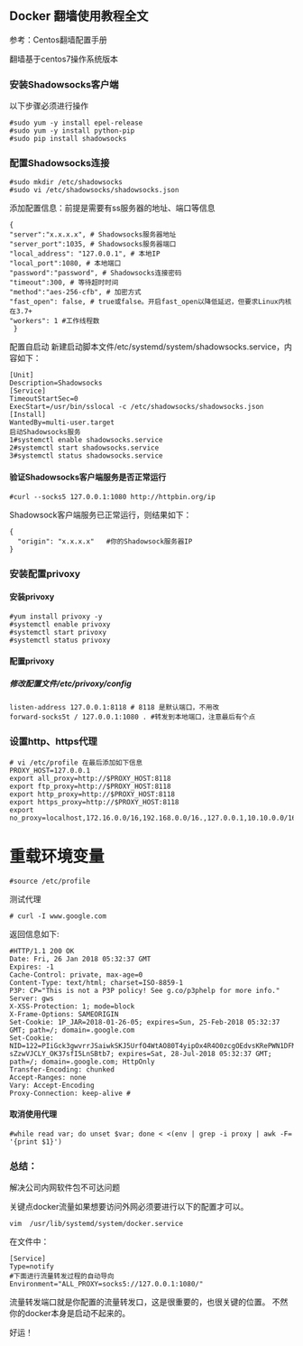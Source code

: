 ## Docker 翻墙使用教程全文

参考：Centos翻墙配置手册

 翻墙基于centos7操作系统版本

### 安装Shadowsocks客户端

以下步骤必须进行操作

    #sudo yum -y install epel-release 
    #sudo yum -y install python-pip
    #sudo pip install shadowsocks


### 配置Shadowsocks连接

    #sudo mkdir /etc/shadowsocks 
    #sudo vi /etc/shadowsocks/shadowsocks.json

添加配置信息：前提是需要有ss服务器的地址、端口等信息

    {  
    "server":"x.x.x.x", # Shadowsocks服务器地址 
    "server_port":1035, # Shadowsocks服务器端口 
    "local_address": "127.0.0.1", # 本地IP 
    "local_port":1080, # 本地端口 
    "password":"password", # Shadowsocks连接密码 
    "timeout":300, # 等待超时时间 
    "method":"aes-256-cfb", # 加密方式 
    "fast_open": false, # true或false。开启fast_open以降低延迟，但要求Linux内核在3.7+ 
    "workers": 1 #工作线程数 
     }


配置自启动 
新建启动脚本文件/etc/systemd/system/shadowsocks.service，内容如下：

    [Unit]
    Description=Shadowsocks
    [Service]
    TimeoutStartSec=0
    ExecStart=/usr/bin/sslocal -c /etc/shadowsocks/shadowsocks.json
    [Install]
    WantedBy=multi-user.target
    启动Shadowsocks服务
    1#systemctl enable shadowsocks.service
    2#systemctl start shadowsocks.service
    3#systemctl status shadowsocks.service


#### 验证Shadowsocks客户端服务是否正常运行


    #curl --socks5 127.0.0.1:1080 http://httpbin.org/ip

Shadowsock客户端服务已正常运行，则结果如下：


    {
      "origin": "x.x.x.x"   #你的Shadowsock服务器IP
    }


### 安装配置privoxy

#### 安装privoxy

    #yum install privoxy -y
    #systemctl enable privoxy
    #systemctl start privoxy
    #systemctl status privoxy

#### 配置privoxy

##### 修改配置文件/etc/privoxy/config

    listen-address 127.0.0.1:8118 # 8118 是默认端口，不用改
    forward-socks5t / 127.0.0.1:1080 . #转发到本地端口，注意最后有个点


### 设置http、https代理

    # vi /etc/profile 在最后添加如下信息
    PROXY_HOST=127.0.0.1
    export all_proxy=http://$PROXY_HOST:8118
    export ftp_proxy=http://$PROXY_HOST:8118
    export http_proxy=http://$PROXY_HOST:8118
    export https_proxy=http://$PROXY_HOST:8118
    export no_proxy=localhost,172.16.0.0/16,192.168.0.0/16.,127.0.0.1,10.10.0.0/16


# 重载环境变量

    #source /etc/profile

测试代理

    # curl -I www.google.com

返回信息如下:

    #HTTP/1.1 200 OK
    Date: Fri, 26 Jan 2018 05:32:37 GMT
    Expires: -1
    Cache-Control: private, max-age=0
    Content-Type: text/html; charset=ISO-8859-1
    P3P: CP="This is not a P3P policy! See g.co/p3phelp for more info."
    Server: gws
    X-XSS-Protection: 1; mode=block
    X-Frame-Options: SAMEORIGIN
    Set-Cookie: 1P_JAR=2018-01-26-05; expires=Sun, 25-Feb-2018 05:32:37 GMT; path=/; domain=.google.com
    Set-Cookie: NID=122=PIiGck3gwvrrJSaiwkSKJ5UrfO4WtAO80T4yipOx4R4O0zcgOEdvsKRePWN1DFM66g8PPF4aouhY4JIs7tENdRm7H9hkq5xm4y1yNJ-sZzwVJCLY_OK37sfI5LnSBtb7; expires=Sat, 28-Jul-2018 05:32:37 GMT; path=/; domain=.google.com; HttpOnly
    Transfer-Encoding: chunked
    Accept-Ranges: none
    Vary: Accept-Encoding
    Proxy-Connection: keep-alive #



#### 取消使用代理

    #while read var; do unset $var; done < <(env | grep -i proxy | awk -F= '{print $1}')


### 总结：
  解决公司内网软件包不可达问题


关键点docker流量如果想要访问外网必须要进行以下的配置才可以。


    vim  /usr/lib/systemd/system/docker.service


在文件中：

    [Service]
    Type=notify
    #下面进行流量转发过程的自动导向
    Environment="ALL_PROXY=socks5://127.0.0.1:1080/"


流量转发端口就是你配置的流量转发口，这是很重要的，也很关键的位置。
不然你的docker本身是启动不起来的。

好运！

